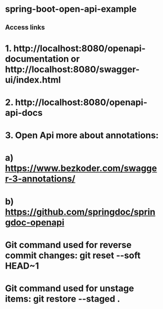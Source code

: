 # spring-boot-open-api-example

## Access links
# 1. http://localhost:8080/openapi-documentation or http://localhost:8080/swagger-ui/index.html
# 2. http://localhost:8080/openapi-api-docs
# 3. Open Api more about annotations: 
#  a) https://www.bezkoder.com/swagger-3-annotations/
#  b) https://github.com/springdoc/springdoc-openapi
# Git command used for reverse commit changes: git reset --soft HEAD~1
# Git command used for unstage items: git restore --staged .